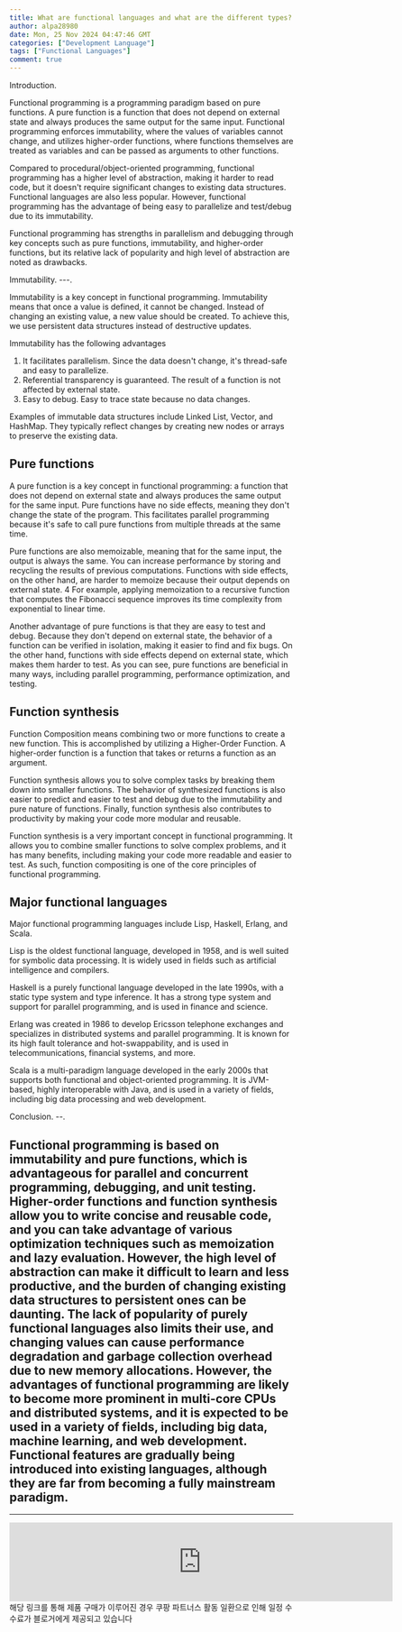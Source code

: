 ```yaml
---
title: What are functional languages and what are the different types?
author: alpa28980
date: Mon, 25 Nov 2024 04:47:46 GMT
categories: ["Development Language"]
tags: ["Functional Languages"]
comment: true
---
```

Introduction.


Functional programming is a programming paradigm based on pure functions. A pure function is a function that does not depend on external state and always produces the same output for the same input. Functional programming enforces immutability, where the values of variables cannot change, and utilizes higher-order functions, where functions themselves are treated as variables and can be passed as arguments to other functions.

Compared to procedural/object-oriented programming, functional programming has a higher level of abstraction, making it harder to read code, but it doesn't require significant changes to existing data structures. Functional languages are also less popular. However, functional programming has the advantage of being easy to parallelize and test/debug due to its immutability.

Functional programming has strengths in parallelism and debugging through key concepts such as pure functions, immutability, and higher-order functions, but its relative lack of popularity and high level of abstraction are noted as drawbacks.

Immutability.
---.

Immutability is a key concept in functional programming. Immutability means that once a value is defined, it cannot be changed. Instead of changing an existing value, a new value should be created. To achieve this, we use persistent data structures instead of destructive updates.

Immutability has the following advantages

1. It facilitates parallelism. Since the data doesn't change, it's thread-safe and easy to parallelize.
2. Referential transparency is guaranteed. The result of a function is not affected by external state.
3. Easy to debug. Easy to trace state because no data changes.

Examples of immutable data structures include Linked List, Vector, and HashMap. They typically reflect changes by creating new nodes or arrays to preserve the existing data.

Pure functions
-----

A pure function is a key concept in functional programming: a function that does not depend on external state and always produces the same output for the same input. Pure functions have no side effects, meaning they don't change the state of the program. This facilitates parallel programming because it's safe to call pure functions from multiple threads at the same time.

Pure functions are also memoizable, meaning that for the same input, the output is always the same. You can increase performance by storing and recycling the results of previous computations. Functions with side effects, on the other hand, are harder to memoize because their output depends on external state. 4 For example, applying memoization to a recursive function that computes the Fibonacci sequence improves its time complexity from exponential to linear time.

Another advantage of pure functions is that they are easy to test and debug. Because they don't depend on external state, the behavior of a function can be verified in isolation, making it easier to find and fix bugs. On the other hand, functions with side effects depend on external state, which makes them harder to test. As you can see, pure functions are beneficial in many ways, including parallel programming, performance optimization, and testing.

Function synthesis
-----

Function Composition means combining two or more functions to create a new function. This is accomplished by utilizing a Higher-Order Function. A higher-order function is a function that takes or returns a function as an argument.

Function synthesis allows you to solve complex tasks by breaking them down into smaller functions. The behavior of synthesized functions is also easier to predict and easier to test and debug due to the immutability and pure nature of functions.  Finally, function synthesis also contributes to productivity by making your code more modular and reusable.

Function synthesis is a very important concept in functional programming. It allows you to combine smaller functions to solve complex problems, and it has many benefits, including making your code more readable and easier to test. As such, function compositing is one of the core principles of functional programming.

Major functional languages
---------

Major functional programming languages include Lisp, Haskell, Erlang, and Scala.

Lisp is the oldest functional language, developed in 1958, and is well suited for symbolic data processing. It is widely used in fields such as artificial intelligence and compilers.

Haskell is a purely functional language developed in the late 1990s, with a static type system and type inference. It has a strong type system and support for parallel programming, and is used in finance and science.

Erlang was created in 1986 to develop Ericsson telephone exchanges and specializes in distributed systems and parallel programming. It is known for its high fault tolerance and hot-swappability, and is used in telecommunications, financial systems, and more.

Scala is a multi-paradigm language developed in the early 2000s that supports both functional and object-oriented programming. It is JVM-based, highly interoperable with Java, and is used in a variety of fields, including big data processing and web development.

Conclusion.
--.

Functional programming is based on immutability and pure functions, which is advantageous for parallel and concurrent programming, debugging, and unit testing. Higher-order functions and function synthesis allow you to write concise and reusable code, and you can take advantage of various optimization techniques such as memoization and lazy evaluation. However, the high level of abstraction can make it difficult to learn and less productive, and the burden of changing existing data structures to persistent ones can be daunting. The lack of popularity of purely functional languages also limits their use, and changing values can cause performance degradation and garbage collection overhead due to new memory allocations. However, the advantages of functional programming are likely to become more prominent in multi-core CPUs and distributed systems, and it is expected to be used in a variety of fields, including big data, machine learning, and web development. Functional features are gradually being introduced into existing languages, although they are far from becoming a fully mainstream paradigm.
---
---

<iframe src="https://ads-partners.coupang.com/widgets.html?id=807239&template=carousel&trackingCode=AF3190673&subId=&width=680&height=140&tsource=" width="680" height="140" frameborder="0" scrolling="no" referrerpolicy="unsafe-url" browsingtopics></iframe>
해당 링크를 통해 제품 구매가 이루어진 경우 쿠팡 파트너스 활동 일환으로 인해 일정 수수료가 블로거에게 제공되고 있습니다

